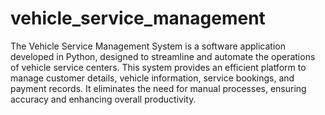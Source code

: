 # vehicle_service_management
The Vehicle Service Management System is a software application developed in Python, designed to streamline and automate the operations of vehicle service centers. This system provides an efficient platform to manage customer details, vehicle information, service bookings, and payment records. It eliminates the need for manual processes, ensuring accuracy and enhancing overall productivity.
